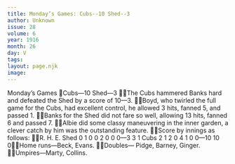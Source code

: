 ```yaml
---
title: Monday’s Games: Cubs--10 Shed--3
author: Unknown
issue: 28
volume: 6
year: 1916
month: 26
day: V
tags:
layout: page.njk
image:
---
```

Monday’s Games Cubs—10 Shed—3 The Cubs hammered Banks hard and defeated the Shed by a score of 10—3. Boyd, who twirled the full game for the Cubs, had excellent control, he allowed 3 hits, fanned 5, and passed 1. Banks for the Shed did not fare so well, allowing 13 hits, fanned 6 and passed 7. Albie did some classy maneuvering in the inner garden, a clever catch by him was the outstanding feature. Score by innings as follows: R. H. E. Shed 0 1 0 0 2 0 0 0—3 3 1 Cubs 2 1 2 0 4 1 0  0—10 10 0Home runs—Beck, Evans. Doubles— Pidge, Barney, Ginger. Umpires—Marty, Collins.
